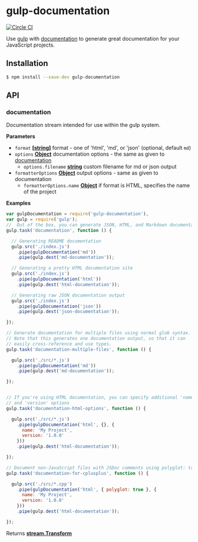 # gulp-documentation

[![Circle CI](https://circleci.com/gh/documentationjs/gulp-documentation.svg?style=svg)](https://circleci.com/gh/documentationjs/gulp-documentation)

Use [gulp](http://gulpjs.com/) with
[documentation](https://github.com/documentationjs/documentation)
to generate great documentation for your JavaScript projects.

## Installation

```sh
$ npm install --save-dev gulp-documentation
```

## API

<!-- Generated by documentation.js. Update this documentation by updating the source code. -->

### documentation

Documentation stream intended for use within the gulp system.

**Parameters**

-   `format` **\[[string](https://developer.mozilla.org/en-US/docs/Web/JavaScript/Reference/Global_Objects/String)]** format - one of 'html', 'md', or 'json' (optional, default `md`)
-   `options` **[Object](https://developer.mozilla.org/en-US/docs/Web/JavaScript/Reference/Global_Objects/Object)** documentation options - the same as given to [documentation](https://github.com/documentationjs/documentation)
    -   `options.filename` **[string](https://developer.mozilla.org/en-US/docs/Web/JavaScript/Reference/Global_Objects/String)** custom filename for md or json output
-   `formatterOptions` **[Object](https://developer.mozilla.org/en-US/docs/Web/JavaScript/Reference/Global_Objects/Object)** output options - same as given to documentation
    -   `formatterOptions.name` **[Object](https://developer.mozilla.org/en-US/docs/Web/JavaScript/Reference/Global_Objects/Object)** if format is HTML, specifies the name of the project

**Examples**

```javascript
var gulpDocumentation = require('gulp-documentation'),
var gulp = require('gulp');
//  Out of the box, you can generate JSON, HTML, and Markdown documentation
gulp.task('documentation', function () {

  // Generating README documentation
  gulp.src('./index.js')
    .pipe(gulpDocumentation('md'))
    .pipe(gulp.dest('md-documentation'));

  // Generating a pretty HTML documentation site
  gulp.src('./index.js')
    .pipe(gulpDocumentation('html'))
    .pipe(gulp.dest('html-documentation'));

  // Generating raw JSON documentation output
  gulp.src('./index.js')
    .pipe(gulpDocumentation('json'))
    .pipe(gulp.dest('json-documentation'));

});

// Generate documentation for multiple files using normal glob syntax.
// Note that this generates one documentation output, so that it can
// easily cross-reference and use types.
gulp.task('documentation-multiple-files', function () {

  gulp.src('./src/*.js')
    .pipe(gulpDocumentation('md'))
    .pipe(gulp.dest('md-documentation'));

});


// If you're using HTML documentation, you can specify additional 'name'
// and 'version' options
gulp.task('documentation-html-options', function () {

  gulp.src('./src/*.js')
    .pipe(gulpDocumentation('html', {}, {
      name: 'My Project',
      version: '1.0.0'
    }))
    .pipe(gulp.dest('html-documentation'));

});

// Document non-JavaScript files with JSDoc comments using polyglot: true
gulp.task('documentation-for-cplusplus', function () {

  gulp.src('./src/*.cpp')
    .pipe(gulpDocumentation('html', { polyglot: true }, {
      name: 'My Project',
      version: '1.0.0'
    }))
    .pipe(gulp.dest('html-documentation'));

});
```

Returns **[stream.Transform](https://nodejs.org/api/stream.html#stream_class_stream_transform)** 
